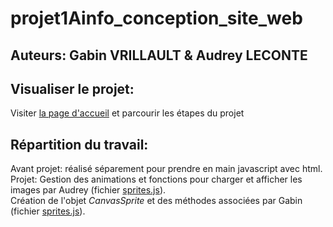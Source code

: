 # projet1Ainfo_conception_site_web

## Auteurs: Gabin VRILLAULT & Audrey LECONTE

## Visualiser le projet:
   Visiter [la page d'accueil](./index.html) et parcourir les étapes du projet


## Répartition du travail:
   Avant projet: réalisé séparement pour prendre en main javascript avec html.
   Projet: Gestion des animations et fonctions pour charger et afficher les images par Audrey (fichier [sprites.js](./tools/sprites.js)). 
   <br>Création de l'objet *CanvasSprite* et des méthodes associées par Gabin (fichier [sprites.js](./tools/sprites.js)).

   